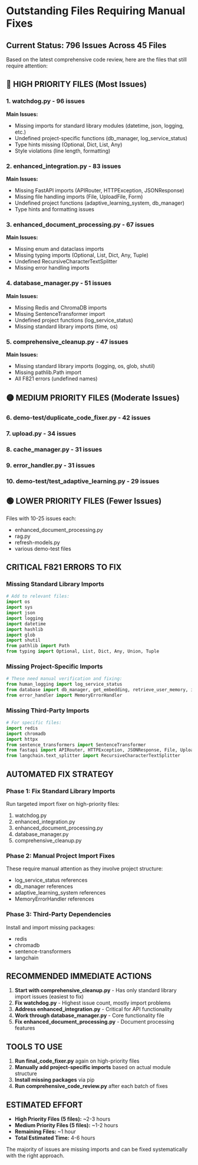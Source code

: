 # Outstanding Files Requiring Manual Fixes

## Current Status: 796 Issues Across 45 Files

Based on the latest comprehensive code review, here are the files that still require attention:

## 🔴 **HIGH PRIORITY FILES** (Most Issues)

### 1. **watchdog.py** - 96 issues
**Main Issues:**
- Missing imports for standard library modules (datetime, json, logging, etc.)
- Undefined project-specific functions (db_manager, log_service_status)
- Type hints missing (Optional, Dict, List, Any)
- Style violations (line length, formatting)

### 2. **enhanced_integration.py** - 83 issues  
**Main Issues:**
- Missing FastAPI imports (APIRouter, HTTPException, JSONResponse)
- Missing file handling imports (File, UploadFile, Form)
- Undefined project functions (adaptive_learning_system, db_manager)
- Type hints and formatting issues

### 3. **enhanced_document_processing.py** - 67 issues
**Main Issues:**
- Missing enum and dataclass imports
- Missing typing imports (Optional, List, Dict, Any, Tuple)
- Undefined RecursiveCharacterTextSplitter
- Missing error handling imports

### 4. **database_manager.py** - 51 issues
**Main Issues:**
- Missing Redis and ChromaDB imports
- Missing SentenceTransformer import
- Undefined project functions (log_service_status)
- Missing standard library imports (time, os)

### 5. **comprehensive_cleanup.py** - 47 issues
**Main Issues:**
- Missing standard library imports (logging, os, glob, shutil)
- Missing pathlib.Path import
- All F821 errors (undefined names)

## 🟡 **MEDIUM PRIORITY FILES** (Moderate Issues)

### 6. **demo-test/duplicate_code_fixer.py** - 42 issues
### 7. **upload.py** - 34 issues
### 8. **cache_manager.py** - 31 issues
### 9. **error_handler.py** - 31 issues
### 10. **demo-test/test_adaptive_learning.py** - 29 issues

## 🟢 **LOWER PRIORITY FILES** (Fewer Issues)

Files with 10-25 issues each:
- enhanced_document_processing.py
- rag.py
- refresh-models.py
- various demo-test files

## **CRITICAL F821 ERRORS TO FIX**

### Missing Standard Library Imports
```python
# Add to relevant files:
import os
import sys
import json
import logging
import datetime
import hashlib
import glob
import shutil
from pathlib import Path
from typing import Optional, List, Dict, Any, Union, Tuple
```

### Missing Project-Specific Imports
```python
# These need manual verification and fixing:
from human_logging import log_service_status
from database import db_manager, get_embedding, retrieve_user_memory, index_document_chunks
from error_handler import MemoryErrorHandler
```

### Missing Third-Party Imports
```python
# For specific files:
import redis
import chromadb
import httpx
from sentence_transformers import SentenceTransformer
from fastapi import APIRouter, HTTPException, JSONResponse, File, UploadFile, Form
from langchain.text_splitter import RecursiveCharacterTextSplitter
```

## **AUTOMATED FIX STRATEGY**

### Phase 1: Fix Standard Library Imports
Run targeted import fixer on high-priority files:
1. watchdog.py
2. enhanced_integration.py
3. enhanced_document_processing.py
4. database_manager.py
5. comprehensive_cleanup.py

### Phase 2: Manual Project Import Fixes
These require manual attention as they involve project structure:
- log_service_status references
- db_manager references  
- adaptive_learning_system references
- MemoryErrorHandler references

### Phase 3: Third-Party Dependencies
Install and import missing packages:
- redis
- chromadb
- sentence-transformers
- langchain

## **RECOMMENDED IMMEDIATE ACTIONS**

1. **Start with comprehensive_cleanup.py** - Has only standard library import issues (easiest to fix)
2. **Fix watchdog.py** - Highest issue count, mostly import problems
3. **Address enhanced_integration.py** - Critical for API functionality
4. **Work through database_manager.py** - Core functionality file
5. **Fix enhanced_document_processing.py** - Document processing features

## **TOOLS TO USE**

1. **Run final_code_fixer.py** again on high-priority files
2. **Manually add project-specific imports** based on actual module structure
3. **Install missing packages** via pip
4. **Run comprehensive_code_review.py** after each batch of fixes

## **ESTIMATED EFFORT**

- **High Priority Files (5 files):** ~2-3 hours
- **Medium Priority Files (5 files):** ~1-2 hours  
- **Remaining Files:** ~1 hour
- **Total Estimated Time:** 4-6 hours

The majority of issues are missing imports and can be fixed systematically with the right approach.
